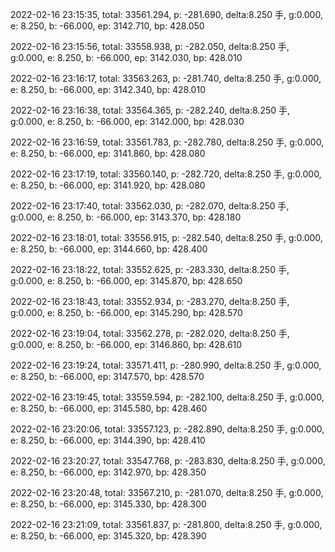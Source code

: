 2022-02-16 23:15:35, total: 33561.294, p: -281.690, delta:8.250 手, g:0.000, e: 8.250, b: -66.000, ep: 3142.710, bp: 428.050

2022-02-16 23:15:56, total: 33558.938, p: -282.050, delta:8.250 手, g:0.000, e: 8.250, b: -66.000, ep: 3142.030, bp: 428.010

2022-02-16 23:16:17, total: 33563.263, p: -281.740, delta:8.250 手, g:0.000, e: 8.250, b: -66.000, ep: 3142.340, bp: 428.010

2022-02-16 23:16:38, total: 33564.365, p: -282.240, delta:8.250 手, g:0.000, e: 8.250, b: -66.000, ep: 3142.000, bp: 428.030

2022-02-16 23:16:59, total: 33561.783, p: -282.780, delta:8.250 手, g:0.000, e: 8.250, b: -66.000, ep: 3141.860, bp: 428.080

2022-02-16 23:17:19, total: 33560.140, p: -282.720, delta:8.250 手, g:0.000, e: 8.250, b: -66.000, ep: 3141.920, bp: 428.080

2022-02-16 23:17:40, total: 33562.030, p: -282.070, delta:8.250 手, g:0.000, e: 8.250, b: -66.000, ep: 3143.370, bp: 428.180

2022-02-16 23:18:01, total: 33556.915, p: -282.540, delta:8.250 手, g:0.000, e: 8.250, b: -66.000, ep: 3144.660, bp: 428.400

2022-02-16 23:18:22, total: 33552.625, p: -283.330, delta:8.250 手, g:0.000, e: 8.250, b: -66.000, ep: 3145.870, bp: 428.650

2022-02-16 23:18:43, total: 33552.934, p: -283.270, delta:8.250 手, g:0.000, e: 8.250, b: -66.000, ep: 3145.290, bp: 428.570

2022-02-16 23:19:04, total: 33562.278, p: -282.020, delta:8.250 手, g:0.000, e: 8.250, b: -66.000, ep: 3146.860, bp: 428.610

2022-02-16 23:19:24, total: 33571.411, p: -280.990, delta:8.250 手, g:0.000, e: 8.250, b: -66.000, ep: 3147.570, bp: 428.570

2022-02-16 23:19:45, total: 33559.594, p: -282.100, delta:8.250 手, g:0.000, e: 8.250, b: -66.000, ep: 3145.580, bp: 428.460

2022-02-16 23:20:06, total: 33557.123, p: -282.890, delta:8.250 手, g:0.000, e: 8.250, b: -66.000, ep: 3144.390, bp: 428.410

2022-02-16 23:20:27, total: 33547.768, p: -283.830, delta:8.250 手, g:0.000, e: 8.250, b: -66.000, ep: 3142.970, bp: 428.350

2022-02-16 23:20:48, total: 33567.210, p: -281.070, delta:8.250 手, g:0.000, e: 8.250, b: -66.000, ep: 3145.330, bp: 428.300

2022-02-16 23:21:09, total: 33561.837, p: -281.800, delta:8.250 手, g:0.000, e: 8.250, b: -66.000, ep: 3145.320, bp: 428.390